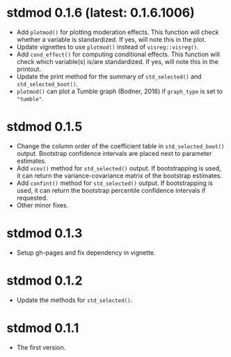 # stdmod 0.1.6 (latest: 0.1.6.1006)

- Add `plotmod()` for plotting moderation effects. This function will check
  whether a variable is standardized. If yes, will note this in the plot.
- Update vignettes to use `plotmod()` instead of `visreg::visreg()`.
- Add `cond_effect()` for computing conditional effects. This function
  will check which variable(s) is/are standardized. If yes, will note
  this in the printout.
- Update the print method for the summary of `std_selected()` and
  `std_selected_boot()`.
- `plotmod()` can plot a Tumble graph (Bodner, 2016) if `graph_type` is
  set to `"tumble"`.


# stdmod 0.1.5

- Change the column order of the coefficient table
  in `std_selected_boot()` output. Bootstrap confidence
  intervals are placed next to parameter estimates.
- Add `vcov()` method for `std_selected()` output. If bootstrapping is used,
  it can return the variance-covariance matrix of the bootstrap estimates.
- Add `confint()` method for `std_selected()` output. If bootstrapping is used,
  it can return the bootstrap percentile confidence intervals if requested.
- Other minor fixes.

# stdmod 0.1.3

- Setup gh-pages and fix dependency in vignette.

# stdmod 0.1.2

- Update the methods for `std_selected()`.

# stdmod 0.1.1

- The first version.
